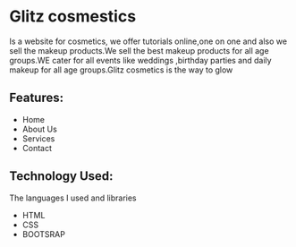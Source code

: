 # Glitz cosmestics 
Is a website for cosmetics, we offer  tutorials online,one on one and also we sell the makeup products.We sell the best makeup products for all age groups.WE cater for all events like weddings ,birthday parties and daily makeup for all age groups.Glitz cosmetics is the way to glow

## Features:
* Home
* About Us
* Services
* Contact 

## Technology Used:
The languages I used and libraries

* HTML
* CSS
* BOOTSRAP
